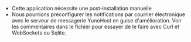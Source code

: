 - Cette application nécessite une post-installation manuelle
- Nous pourrions préconfigurer les notifications par courrier électronique avec le serveur de messagerie YunoHost en guise d'amélioration. Voir les commentaires dans le fichier pour essayer de le faire avec Curl et WebSockets ou Sqlite.